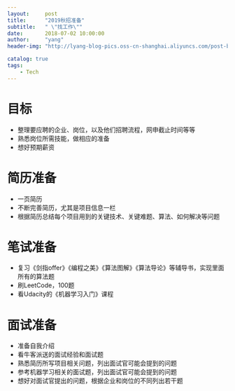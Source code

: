 ```yaml
---
layout:     post
title:      "2019秋招准备"
subtitle:   " \"找工作\""
date:       2018-07-02 10:00:00
author:     "yang"
header-img: "http://lyang-blog-pics.oss-cn-shanghai.aliyuncs.com/post-bg-2017/0330/170330.jpg"

catalog: true
tags:
    - Tech
---
```


# 目标

* 整理要应聘的企业、岗位，以及他们招聘流程，网申截止时间等等
* 熟悉岗位所需技能，做相应的准备
* 想好预期薪资

# 简历准备

* 一页简历
* 不断完善简历，尤其是项目信息一栏
* 根据简历总结每个项目用到的关键技术、关键难题、算法、如何解决等问题


# 笔试准备

* 复习《剑指offer》《编程之美》《算法图解》《算法导论》等辅导书，实现里面所有的算法题
* 刷LeetCode，100题
* 看Udacity的《机器学习入门》课程

# 面试准备

* 准备自我介绍
* 看牛客派送的面试经验和面试题
* 熟悉简历所写项目相关问题，列出面试官可能会提到的问题
* 参考机器学习相关的面试题，列出面试官可能会提到的问题
* 想好对面试官提出的问题，根据企业和岗位的不同列出若干题
